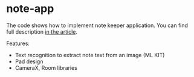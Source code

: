 # note-app

The code shows how to implement note keeper application. You can find full description [in the article](https://proandroiddev.com/note-keeper-with-ml-a-pet-project-idea-in-details-f91dd4fa8f02).

Features:
- Text recognition to extract note text from an image (ML KIT)
- Pad design
- CameraX, Room libraries
